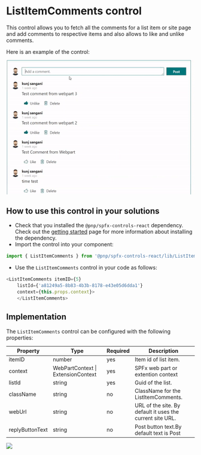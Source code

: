 # ListItemComments control

This control allows you to fetch all the comments for a list item or site page and add comments to respective items and also allows to like and unlike comments.

Here is an example of the control:

![ListItemComments](../assets/ListItemComments.gif)

## How to use this control in your solutions

- Check that you installed the `@pnp/spfx-controls-react` dependency. Check out the [getting started](../../#getting-started) page for more information about installing the dependency.
- Import the control into your component:

```TypeScript
import { ListItemComments } from '@pnp/spfx-controls-react/lib/ListItemComments';
```
- Use the `ListItemComments` control in your code as follows:

```TypeScript
<ListItemComments itemID={5} 
    listId={'a81249a5-8b83-4b3b-8178-e43e05d6dda1'} 
    context={this.props.context}>
    </ListItemComments>
```

## Implementation

The `ListItemComments` control can be configured with the following properties:


| Property | Type | Required | Description |
| ---- | ---- | ---- | ---- |
| itemID | number | yes | Item id of list item. |
| context | WebPartContext \| ExtensionContext | yes | SPFx web part or extention context |
| listId | string | yes | Guid of the list. |
| className | string | no | ClassName for the ListItemComments. |
| webUrl | string | no | URL of the site. By default it uses the current site URL. |
| replyButtonText | string | no | Post button text.By default text is Post |

![](https://telemetry.sharepointpnp.com/sp-dev-fx-controls-react/wiki/controls/ListItemComments)
